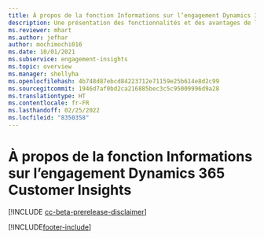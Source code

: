 ```yaml
---
title: À propos de la fonction Informations sur l’engagement Dynamics 365 Customer Insights
description: Une présentation des fonctionnalités et des avantages de la fonction Informations sur l’engagement.
ms.reviewer: mhart
ms.author: jefhar
author: mochimochi016
ms.date: 10/01/2021
ms.subservice: engagement-insights
ms.topic: overview
ms.manager: shellyha
ms.openlocfilehash: 4b748d87ebcd84223712e71159e25b614e8d2c99
ms.sourcegitcommit: 1946d7af0bd2ca216885bec3c5c95009996d9a28
ms.translationtype: HT
ms.contentlocale: fr-FR
ms.lasthandoff: 02/25/2022
ms.locfileid: "8350358"
---
```

# <a name="about-dynamics-365-customer-insights-engagement-insights-capability"></a>À propos de la fonction Informations sur l’engagement Dynamics 365 Customer Insights 

[!INCLUDE [cc-beta-prerelease-disclaimer](includes/cc-beta-prerelease-disclaimer.md)]

[!INCLUDE[footer-include](../includes/footer-banner.md)]

